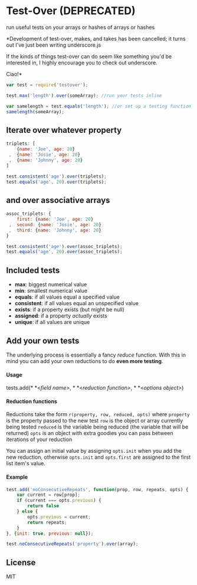 
Test-Over (DEPRECATED)
======================

run useful tests on your arrays or hashes of arrays or hashes

*Development of test-over, makes, and takes has been cancelled;
it turns out I've just been writing underscore.js

If the kinds of things test-over can do seem like something you'd
be interested in, I highly encourage you to check out underscore.

Ciao!*

```js
var test = require('testover');

test.max('length').over(someArray); //run your tests inline

var samelength = test.equals('length'); //or set up a testing function to call later
samelength(someArray);
```
## Iterate over whatever property

```js
triplets: [
    {name: 'Joe', age: 20}
 ,  {name: 'Josie', age: 20}
 ,  {name: 'Johnny', age: 20}
]

test.consistent('age').over(triplets);
test.equals('age', 20).over(triplets);
```
## and over associative arrays

```js
assoc_triplets: {
    first: {name: 'Joe', age: 20}
 ,  second: {name: 'Josie', age: 20}
 ,  third: {name: 'Johnny', age: 20}
}

test.consistent('age').over(assoc_triplets);
test.equals('age', 20).over(assoc_triplets);
```
## Included tests

- **max**: biggest numerical value
- **min**: smallest numerical value
- **equals**: if all values equal a specified value
- **consistent**: if all values equal an unspecified value
- **exists**: if a property exists (but might be null)
- **assigned**: if a property *actually* exists
- **unique**: if all values are unique

## Add your own tests
The underlying process is essentially a fancy *reduce* function. With this in mind you can add your own reductions to do **even more testing**.

#### Usage
tests.add(* *<*field name>*, * *<*reduction function>*, * *<*options object>*)

#### Reduction functions
Reductions take the form `r(property, row, reduced, opts)` where
`property` is the property passed to the new test
`row` is the object or array currently being tested
`reduced` is the variable being reduced (the variable that will be returned)
`opts` is an object with extra goodies you can pass between iterations of your reduction

You can assign an initial value by assigning `opts.init` when you add the new reduction, otherwise `opts.init` and `opts.first` are assigned to the first list item's value.
#### Example
```js
test.add('noConsecutiveRepeats', function(prop, row, repeats, opts) {
	var current = row[prop];
	if (current === opts.previous) {
		return false
	} else {
		opts.previous = current;
		return repeats;
	}
}, {init: true, previous: null});

test.noConsecutiveRepeats('property').over(array);
```

## License
MIT